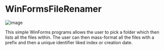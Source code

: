 # WinFormsFileRenamer

![image](https://github.com/Erik-Eki/CSharpWinFormsFileRenamer/assets/70281449/b27f4ea9-55db-466b-a080-a8af37b41b9a)

This simple WinForms programs allows the user to pick a folder which then lists all the files within. The user can then mass-format all the files with a prefix and then a unique identifier liked index or creation date.
